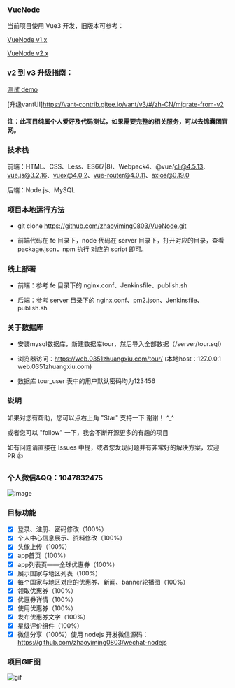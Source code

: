 ### VueNode

当前项目使用 Vue3 开发，旧版本可参考：

[VueNode v1.x](https://github.com/zhaoyiming0803/VueNode/tree/v1.0)

[VueNode v2.x](https://github.com/zhaoyiming0803/VueNode/tree/v2.2.2)

### v2 到 v3 升级指南：

[测试 demo](https://github.com/zhaoyiming0803/vue3-webpack-demo)

[升级vantUI]https://vant-contrib.gitee.io/vant/v3/#/zh-CN/migrate-from-v2

#### 注：此项目纯属个人爱好及代码测试，如果需要完整的相关服务，可以去锦囊团官网。
### 技术栈

前端：HTML、CSS、Less、ES6(7|8)、Webpack4、@vue/cli@4.5.13、vue.js@3.2.16、vuex@4.0.2、vue-router@4.0.11、axios@0.19.0

后端：Node.js、MySQL

### 项目本地运行方法

 - git clone https://github.com/zhaoyiming0803/VueNode.git

 - 前端代码在 fe 目录下，node 代码在 server 目录下，打开对应的目录，查看 package.json，npm 执行 对应的 script 即可。

### 线上部署

- 前端：参考 fe 目录下的 nginx.conf、Jenkinsfile、publish.sh

- 后端：参考 server 目录下的 nginx.conf、pm2.json、Jenkinsfile、publish.sh

### 关于数据库

 - 安装mysql数据库，新建数据库tour，然后导入全部数据（/server/tour.sql）

 - 浏览器访问：https://web.0351zhuangxiu.com/tour/ (本地host：127.0.0.1 web.0351zhuangxiu.com)

 - 数据库 tour_user 表中的用户默认密码均为123456

### 说明

如果对您有帮助，您可以点右上角 "Star" 支持一下 谢谢！ ^_^

或者您可以 "follow" 一下，我会不断开源更多的有趣的项目

如有问题请直接在 Issues 中提，或者您发现问题并有非常好的解决方案，欢迎 PR 👍

### 个人微信&QQ：1047832475
![image](https://zhaoyiming0803.github.io/wechat.png)

### 目标功能

- [x] 登录、注册、密码修改（100%）
- [x] 个人中心信息展示、资料修改（100%）
- [x] 头像上传（100%）
- [x] app首页（100%）
- [x] app列表页——全球优惠券（100%）
- [x] 展示国家与地区列表（100%）
- [x] 每个国家与地区对应的优惠券、新闻、banner轮播图（100%）
- [x] 领取优惠券（100%）
- [x] 优惠券详情（100%）
- [x] 使用优惠券（100%）
- [x] 发布优惠券文字（100%）
- [x] 星级评价组件（100%）
- [x] 微信分享（100%）使用 nodejs 开发微信源码：https://github.com/zhaoyiming0803/wechat-nodejs

### 项目GIF图

![gif](https://github.com/zhaoyiming0803/VueNode/blob/v1.0/project.gif?raw=true)

